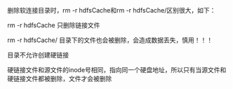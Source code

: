删除软连接目录时，rm -r hdfsCache和rm -r hdfsCache/区别很大，如下：

rm -r hdfsCache   只删除链接文件

rm -r hdfsCache/ 目录下的文件也会被删除，会造成数据丢失，慎用！！！

 

目录不允许创建硬链接

 

硬链接文件和源文件的inode号相同，指向同一个硬盘地址，所以只有当源文件和硬链接文件都被删除，文件才会被删除